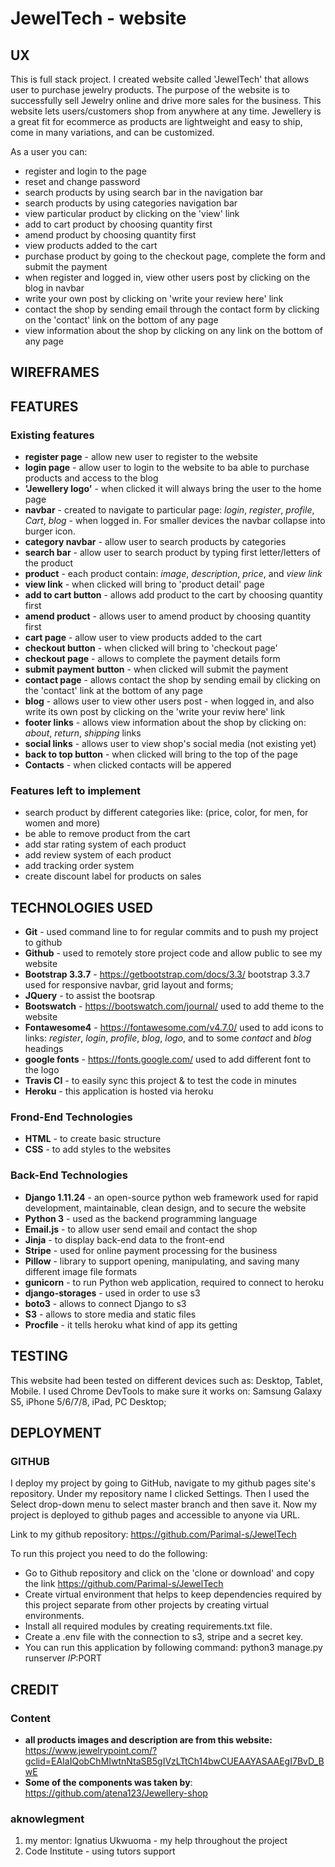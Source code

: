 

# JewelTech - website

## UX

This is full stack project. I created website called 'JewelTech' that allows user to purchase jewelry products.
The purpose of the website is to successfully sell Jewelry online and drive more sales for the business.
This website lets users/customers shop from anywhere at any time. Jewellery is a great fit for ecommerce as products 
are lightweight and easy to ship, come in many variations, and can be customized.

As a user you can:

* register and login to the page
* reset and change password
* search products by using search bar in the navigation bar
* search products by using categories navigation bar 
* view particular product by clicking on the 'view' link
* add to cart product by choosing quantity first
* amend product by choosing quantity first
* view products added to the cart
* purchase product by going to the checkout page, complete the form and submit the payment
* when register and logged in, view other users post by clicking on the blog in navbar
* write your own post by clicking on 'write your review here' link
* contact the shop by sending email through the contact form by clicking on the 'contact' link on the bottom of any page
* view information about the shop by clicking on any link on the bottom of any page

## WIREFRAMES

## FEATURES

### Existing features

* **register page** - allow new user to register to the website
* **login page** - allow user to login to the website to ba able to purchase products and access to the blog
* **'Jewellery logo'** - when clicked it will always bring the user to the home page
* **navbar** - created to navigate to particular page: *login*, *register*, *profile*, *Cart*, *blog* - when logged in.
  For smaller devices the navbar collapse into burger icon.
* **category navbar** - allow user to search products by categories
* **search bar** - allow user to search product by typing first letter/letters of the product
* **product** - each product contain: *image*, *description*, *price*, and *view link*
* **view link** - when clicked will bring to 'product detail' page
* **add to cart button** - allows add product to the cart by choosing quantity first
* **amend product** - allows user to amend product by choosing quantity first
* **cart page** - allow user to view products added to the cart
* **checkout button** - when clicked will bring to 'checkout page'
* **checkout page** - allows to complete the payment details form
* **submit payment button** - when clicked will submit the payment
* **contact page** - allows contact the shop by sending email by clicking on the 'contact' link at the bottom of any page
* **blog** - allows user to view other users post - when logged in, and also write its own post by clicking on the 'write your reviw here' link
* **footer links** - allows view information about the shop by clicking on: *about*, *return*, *shipping* links
* **social links** - allows user to view shop's social media (not existing yet)
* **back to top button** - when clicked will bring to the top of the page
* **Contacts** - when clicked contacts will be appered
### Features left to implement

* search product by different categories like: (price, color, for men, for women and more)
* be able to remove product from the cart
* add star rating system of each product
* add review system of each product
* add tracking order system
* create discount label for products on sales

## TECHNOLOGIES USED

* **Git** - used command line to for regular commits and to push my project to github
* **Github** - used to remotely store project code and allow public to see my website
* **Bootstrap 3.3.7** - https://getbootstrap.com/docs/3.3/ bootstrap 3.3.7 used for responsive navbar, grid layout and forms;
* **JQuery** - to assist the bootsrap
* **Bootswatch** - https://bootswatch.com/journal/ used to add theme to the website
* **Fontawesome4** - https://fontawesome.com/v4.7.0/ used to add icons to links: *register*, *login*, *profile*, *blog*, *logo*,
  and to some *contact* and *blog* headings
* **google fonts** - https://fonts.google.com/ used to add different font to the logo
* **Travis CI** - to easily sync this project & to test the code in minutes 
* **Heroku** - this application is hosted via heroku

### Frond-End Technologies

* **HTML** - to create basic structure
* **CSS** - to add styles to the websites

### Back-End Technologies

* **Django 1.11.24** - an open-source python web framework used for rapid development, maintainable, clean design, and to secure the website 
* **Python 3** - used as the backend programming language
* **Email.js** - to allow user send email and contact the shop
* **Jinja** - to display back-end data to the front-end
* **Stripe** - used for online payment processing for the business 
* **Pillow** - library to support opening, manipulating, and saving many different image file formats
* **gunicorn** - to run Python web application, required to connect to heroku
* **django-storages** - used in order to use s3
* **boto3** - allows to connect Django to s3
* **S3** - allows to store media and static files
* **Procfile** - it tells heroku what kind of app its getting

## TESTING

This website had been tested on different devices such as: Desktop, Tablet, Mobile.
I used Chrome DevTools to make sure it works on: Samsung Galaxy S5, iPhone 5/6/7/8, iPad, PC Desktop;

## DEPLOYMENT

### GITHUB

I deploy my project by going to GitHub, navigate to my github pages site's repository. Under my repository name I clicked Settings.
Then I used the Select drop-down menu to select master branch and then save it. Now my project is deployed to github pages and accessible to anyone via URL.

Link to my github repository: https://github.com/Parimal-s/JewelTech


To run this project you need to do the following:

* Go to Github repository and click on the 'clone or download' and copy the link https://github.com/Parimal-s/JewelTech
* Create virtual environment that helps to keep dependencies required by this project separate from other projects by creating virtual environments.
* Install all required modules by creating requirements.txt file.
* Create a .env file with the connection to s3, stripe and a secret key.
* You can run this application by following command: python3 manage.py runserver $IP:$PORT

## CREDIT

### Content

* **all products images and description are from this website:** https://www.jewelrypoint.com/?gclid=EAIaIQobChMIwtnNtaSB5gIVzLTtCh14bwCUEAAYASAAEgI7BvD_BwE
* **Some of the components was taken by**: https://github.com/atena123/Jewellery-shop
### aknowlegment

1. my mentor: Ignatius Ukwuoma - my help throughout the project
1. Code Institute - using tutors support




